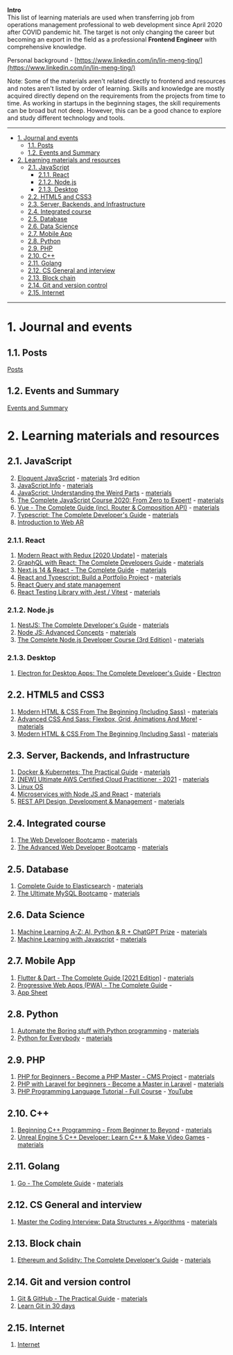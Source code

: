 **Intro**
<br />
This list of learning materials are used when transferring job from operations management professional to web development since April 2020 after COVID pandemic hit. The target is not only changing the career but becoming an export in the field as a professional **Frontend Engineer** with comprehensive knowledge.

Personal background - [https://www.linkedin.com/in/lin-meng-ting/](https://www.linkedin.com/in/lin-meng-ting/)

Note:
Some of the materials aren't related directly to frontend and resources and notes aren't listed by order of learning. Skills and knowledge are mostly acquired directly depend on the requirements from the projects from time to time. As working in startups in the beginning stages, the skill requirements can be broad but not deep. However, this can be a good chance to explore and study different technology and tools.

---

- [1. Journal and events](#1-journal-and-events)
  - [1.1. Posts](#11-posts)
  - [1.2. Events and Summary](#12-events-and-summary)
- [2. Learning materials and resources](#2-learning-materials-and-resources)
  - [2.1. JavaScript](#21-javascript)
    - [2.1.1. React](#211-react)
    - [2.1.2. Node.js](#212-nodejs)
    - [2.1.3. Desktop](#213-desktop)
  - [2.2. HTML5 and CSS3](#22-html5-and-css3)
  - [2.3. Server, Backends, and Infrastructure](#23-server-backends-and-infrastructure)
  - [2.4. Integrated course](#24-integrated-course)
  - [2.5. Database](#25-database)
  - [2.6. Data Science](#26-data-science)
  - [2.7. Mobile App](#27-mobile-app)
  - [2.8. Python](#28-python)
  - [2.9. PHP](#29-php)
  - [2.10. C++](#210-c)
  - [2.11. Golang](#211-golang)
  - [2.12. CS General and interview](#212-cs-general-and-interview)
  - [2.13. Block chain](#213-block-chain)
  - [2.14. Git and version control](#214-git-and-version-control)
  - [2.15. Internet](#215-internet)

---

# 1. Journal and events
## 1.1. Posts
[Posts](./journal/posts)

## 1.2. Events and Summary
[Events and Summary](./journal/README.md)

# 2. Learning materials and resources
## 2.1. JavaScript
2. [Eloquent JavaScript](./javascript/eloquentJS/README.md) - [materials](https://eloquentjavascript.net/) 3rd edition
3. [JavaScript.Info](./javascript/javascriptinfo/README.md) - [materials](https://javascript.info/)
4. [JavaScript: Understanding the Weird Parts](./javascript/understandingTheWeirdPartsInJS/README.md) - [materials](https://www.udemy.com/course/understand-javascript/)
5. [The Complete JavaScript Course 2020: From Zero to Expert!](./javascript/completeJavaScriptCourse2020/README.md) - [materials](https://www.udemy.com/course/the-complete-javascript-course/)
6. [Vue - The Complete Guide (incl. Router & Composition API)](./javascript/vueTheCompleteGuide/README.md) - [materials](https://www.udemy.com/course/vuejs-2-the-complete-guide/)
7. [Typescript: The Complete Developer's Guide](./javascript/typeScriptTheCompleteDeveloperGuide/README.md) - [materials](https://www.udemy.com/course/typescript-the-complete-developers-guide/)
8. [Introduction to Web AR](./javascript/introductionToWebAR/README.md)

### 2.1.1. React
1. [Modern React with Redux [2020 Update]](./javascript/react/modernReactWithRedux/README.md) - [materials](https://www.udemy.com/course/react-redux/)
2. [GraphQL with React: The Complete Developers Guide](./javascript/react/graphQLwithReactTheCompleteDevelopersGuide/README.md) - [materials](https://www.udemy.com/course/graphql-with-react-course)
3. [Next.js 14 & React - The Complete Guide](./javascript/react/nextjsAndReactTheCompleteGuide/README.md) - [materials](https://www.udemy.com/course/nextjs-react-the-complete-guide)
4. [React and Typescript: Build a Portfolio Project](./javascript/react/reactAndTypescriptBuildAPortFolioPorject/README.md) - [materials](https://www.udemy.com/course/react-and-typescript-build-a-portfolio-project/)
5. [React Query and state management](./javascript//react/reactQueryServerStateManagement/README.md)
6. [React Testing Library with Jest / Vitest](./javascript/react/testingReactWithJestAndTestingLibrary/README.md) - [materials](https://www.udemy.com/course/react-testing-library/)

### 2.1.2. Node.js
1. [NestJS: The Complete Developer's Guide](./javascript/nodeJS/nestJSTheCompleteDeveloperGuide/README.md) - [materials](https://www.udemy.com/course/nestjs-the-complete-developers-guide/)
2. [Node JS: Advanced Concepts](./javascript/nodeJS/nodeJSAdvancedConcepts/README.md) - [materials](https://www.udemy.com/course/advanced-node-for-developers/)
3. [The Complete Node.js Developer Course (3rd Edition)](./javascript/theCompleteNodejsDeveloperCourse/README.md) - [materials](https://www.udemy.com/course/the-complete-nodejs-developer-course-2/)

### 2.1.3. Desktop
1. [Electron for Desktop Apps: The Complete Developer's Guide](./javascript/electronForDesktopAppsTheCompleteDevelopersGuide/README.md) - [Electron](https://www.udemy.com/course/electron-react-tutorial)

## 2.2. HTML5 and CSS3
1. [Modern HTML & CSS From The Beginning (Including Sass)](./webDesign/modernHTMLAndCSSFromTheBeginning/README.md) - [materials](https://www.udemy.com/course/modern-html-css-from-the-beginning/)
2. [Advanced CSS And Sass: Flexbox, Grid, Animations And More!](./webDesign/AdvancedCSSAndSassFlexboxGridAnimationsAndMore/README.md) - [materials](https://www.udemy.com/course/advanced-css-and-sass/)
3. [Modern HTML & CSS From The Beginning (Including Sass)](./webDesign/modernHTMLAndCSSFromTheBeginning/README.md) - [materials](https://www.udemy.com/course/modern-html-css-from-the-beginning/)

## 2.3. Server, Backends, and Infrastructure
1. [Docker & Kubernetes: The Practical Guide](./serverAndBackend/dockerAndKubernetesThePracticalGuide/README.md) - [materials](https://www.udemy.com/course/docker-kubernetes-the-practical-guide/)
2. [[NEW] Ultimate AWS Certified Cloud Practitioner - 2021](./serverAndBackend/ultimateAWSCertifiedCloudPractitioner/README.md) - [materials](https://www.udemy.com/course/aws-certified-cloud-practitioner-new/)
3. [Linux OS](./serverAndBackend/linuxOs/README.md)
4. [Microservices with Node JS and React](./serverAndBackend/microserviceWithNodeJSandReact/README.md) - [materials](https://www.udemy.com/course/microservices-with-node-js-and-react)
5. [REST API Design, Development & Management](./serverAndBackend/RESTAPIDesignDevelopmentAndManagement/README.md) - [materials](https://www.udemy.com/course/rest-api)

## 2.4. Integrated course
1. [The Web Developer Bootcamp](./bootcamps/advancedDeveloperBootcamp/README.md) - [materials](https://www.udemy.com/course/the-web-developer-bootcamp/)
2. [The Advanced Web Developer Bootcamp](./bootcamps/webDeveloperBootcamp/README.md) - [materials](https://www.udemy.com/course/the-advanced-web-developer-bootcamp/)

## 2.5. Database
1. [Complete Guide to Elasticsearch](./database/completeGuideToElasticSearch/README.md) - [materials](https://www.udemy.com/course/elasticsearch-complete-guide)
2. [The Ultimate MySQL Bootcamp](./database/theUltimateMySQLBootcamp/README.md) - [materials](https://www.udemy.com/course/the-ultimate-mysql-bootcamp-go-from-sql-beginner-to-expert/)

## 2.6. Data Science
1. [Machine Learning A-Z: AI, Python & R + ChatGPT Prize](./dataScience/machineLearning/machineLearningA-ZHands-OnPythonAndRInDataScience/README.md) - [materials](https://www.udemy.com/course/machinelearning)
2. [Machine Learning with Javascript](./dataScience/machineLearning/machineLearningwithJavascript/README.md) - [materials](https://www.udemy.com/course/machine-learning-with-javascript)

## 2.7. Mobile App
1. [Flutter & Dart - The Complete Guide [2021 Edition]](./mobileApp/flutterAndDartTheCompleteGuide2021Edition/README.md) - [materials](https://www.udemy.com/course/learn-flutter-dart-to-build-ios-android-apps/)
2. [Progressive Web Apps (PWA) - The Complete Guide](./mobileApp/progressiveWebAppsTheCompleteGuide/README.md) - [](https://www.udemy.com/topic/progressive-web-app)
3. [App Sheet](./appSheet/README.md)

## 2.8. Python
1. [Automate the Boring stuff with Python programming](./python/automateTheBoringStuffWithPythonProgramming/README.md) - [materials](https://automatetheboringstuff.com/)
2. [Python for Everybody](./python/pythonForEveryone/README.md) - [materials](https://www.py4e.com/)

## 2.9. PHP
1. [PHP for Beginners - Become a PHP Master - CMS Project](./php/PHPForBeginnersBecomeAPHPMasterCMSProject/README.md) - [materials](https://www.udemy.com/course/php-for-complete-beginners-includes-msql-object-oriented/)
2. [PHP with Laravel for beginners - Become a Master in Laravel](./php/phpWithLaravelForBeginnersBecomeAMasterInLaravel/README.md) - [materials](https://www.udemy.com/course/php-with-laravel-for-beginners-become-a-master-in-laravel/)
3. [PHP Programming Language Tutorial - Full Course](./php/youtube_phpProgrammingLanguageTutorial/README.md) - [YouTube](https://youtu.be/OK_JCtrrv-c)

## 2.10. C++
1. [Beginning C++ Programming - From Beginner to Beyond](./c++/beginningC++Programming-FromBeginnertoBeyond/README.md) - [materials](https://www.udemy.com/course/beginning-c-plus-plus-programming)
2. [Unreal Engine 5 C++ Developer: Learn C++ & Make Video Games](./c++/unrealEngineC++DeveloperLearnC++andMakeVideoGames/README.md) - [materials](https://www.udemy.com/course/unrealcourse)

## 2.11. Golang
1. [Go - The Complete Guide](./golang/goTheCompleteGuide/README.md) - [materials](https://www.udemy.com/course/go-the-complete-guide)

## 2.12. CS General and interview
1. [Master the Coding Interview: Data Structures + Algorithms](./csGeneral/masterTheCodingInterviewDataStructureAndAlgorithms/README.md) - [materials](https://www.udemy.com/course/master-the-coding-interview-data-structures-algorithms)

## 2.13. Block chain
1. [Ethereum and Solidity: The Complete Developer's Guide](./ethereum/ethereumAndSolidityTheCompleteDeveloper'sGuide/README.md) - [materials](https://www.udemy.com/course/ethereum-and-solidity-the-complete-developers-guide)

## 2.14. Git and version control
1. [Git & GitHub - The Practical Guide](./git/gitAndGitHubThePracticalGuide/README.md) - [materials](https://www.udemy.com/course/git-github-practical-guide)
2. [Learn Git in 30 days](./git/learnGitIn30Days/README.md)

## 2.15. Internet
1. [Internet](./internet/README.md)
